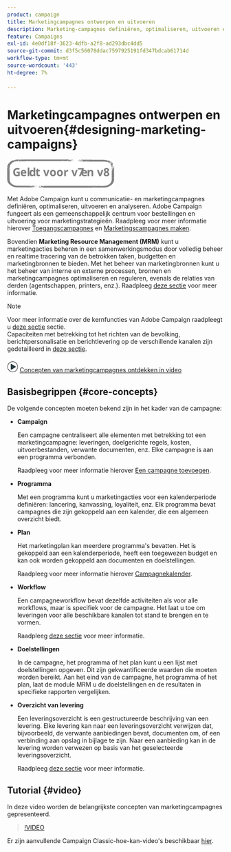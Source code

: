 ```yaml
---
product: campaign
title: Marketingcampagnes ontwerpen en uitvoeren
description: Marketing-campagnes definiëren, optimaliseren, uitvoeren en analyseren
feature: Campaigns
exl-id: 4e0df18f-3623-4dfb-a2f8-ad293dbc4dd5
source-git-commit: d3f5c56078ddac7597925191fd347bdcab61714d
workflow-type: tm+mt
source-wordcount: '443'
ht-degree: 7%

---
```


# Marketingcampagnes ontwerpen en uitvoeren{#designing-marketing-campaigns}

![](../../assets/common.svg)

Met Adobe Campaign kunt u communicatie- en marketingcampagnes definiëren, optimaliseren, uitvoeren en analyseren. Adobe Campaign fungeert als een gemeenschappelijk centrum voor bestellingen en uitvoering voor marketingstrategieën. Raadpleeg voor meer informatie hierover [Toegangscampagnes](../../distributed/using/accessing-campaigns.md) en [Marketingscampagnes maken](../../campaign/using/setting-up-marketing-campaigns.md).

Bovendien **Marketing Resource Management (MRM)** kunt u marketingacties beheren in een samenwerkingsmodus door volledig beheer en realtime tracering van de betrokken taken, budgetten en marketingbronnen te bieden. Met het beheer van marketingbronnen kunt u het beheer van interne en externe processen, bronnen en marketingcampagnes optimaliseren en reguleren, evenals de relaties van derden (agentschappen, printers, enz.). Raadpleeg [deze sectie](../../mrm/using/about-marketing-resource-management.md) voor meer informatie.

>[!NOTE]
>
>Voor meer informatie over de kernfuncties van Adobe Campaign raadpleegt u [deze sectie](../../platform/using/about-adobe-campaign-classic.md) sectie.\
>Capaciteiten met betrekking tot het richten van de bevolking, berichtpersonalisatie en berichtlevering op de verschillende kanalen zijn gedetailleerd in [deze sectie](../../delivery/using/steps-about-delivery-creation-steps.md).

![](assets/do-not-localize/how-to-video.png) [Concepten van marketingcampagnes ontdekken in video](#video)

## Basisbegrippen {#core-concepts}

De volgende concepten moeten bekend zijn in het kader van de campagne:

* **Campaign**

   Een campagne centraliseert alle elementen met betrekking tot een marketingcampagne: leveringen, doelgerichte regels, kosten, uitvoerbestanden, verwante documenten, enz. Elke campagne is aan een programma verbonden.

   Raadpleeg voor meer informatie hierover [Een campagne toevoegen](../../campaign/using/setting-up-marketing-campaigns.md#adding-a-campaign).

* **Programma**

   Met een programma kunt u marketingacties voor een kalenderperiode definiëren: lancering, kanvassing, loyaliteit, enz. Elk programma bevat campagnes die zijn gekoppeld aan een kalender, die een algemeen overzicht biedt.

* **Plan**

   Het marketingplan kan meerdere programma&#39;s bevatten. Het is gekoppeld aan een kalenderperiode, heeft een toegewezen budget en kan ook worden gekoppeld aan documenten en doelstellingen.

   Raadpleeg voor meer informatie hierover [Campagnekalender](../../campaign/using/accessing-marketing-campaigns.md#campaign-calendar).

* **Workflow**

   Een campagneworkflow bevat dezelfde activiteiten als voor alle workflows, maar is specifiek voor de campagne. Het laat u toe om leveringen voor alle beschikbare kanalen tot stand te brengen en te vormen.

   Raadpleeg [deze sectie](../../campaign/using/marketing-campaign-deliveries.md#building-the-main-target-in-a-workflow) voor meer informatie.

* **Doelstellingen**

   In de campagne, het programma of het plan kunt u een lijst met doelstellingen opgeven. Dit zijn gekwantificeerde waarden die moeten worden bereikt. Aan het eind van de campagne, het programma of het plan, laat de module MRM u de doelstellingen en de resultaten in specifieke rapporten vergelijken.

* **Overzicht van levering**

   Een leveringsoverzicht is een gestructureerde beschrijving van een levering. Elke levering kan naar een leveringsoverzicht verwijzen dat, bijvoorbeeld, de verwante aanbiedingen bevat, documenten om, of een verbinding aan opslag in bijlage te zijn. Naar een aanbieding kan in de levering worden verwezen op basis van het geselecteerde leveringsoverzicht.

   Raadpleeg [deze sectie](../../campaign/using/marketing-campaign-deliveries.md#associating-and-structuring-resources-linked-via-a-delivery-outline) voor meer informatie.

## Tutorial {#video}

In deze video worden de belangrijkste concepten van marketingcampagnes gepresenteerd.

>[!VIDEO](https://video.tv.adobe.com/v/35131?quality=12)

Er zijn aanvullende Campaign Classic-hoe-kan-video&#39;s beschikbaar [hier](https://experienceleague.adobe.com/docs/campaign-classic-learn/tutorials/overview.html?lang=nl).
